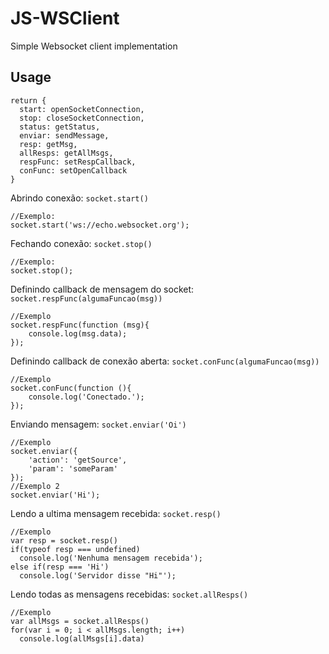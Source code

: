 # JS-WSClient
Simple Websocket client implementation

## Usage

    return {
      start: openSocketConnection,
      stop: closeSocketConnection,
      status: getStatus,
      enviar: sendMessage,
      resp: getMsg,
      allResps: getAllMsgs,
      respFunc: setRespCallback,
      conFunc: setOpenCallback
    }

Abrindo conexão: `socket.start()`

    //Exemplo:
    socket.start('ws://echo.websocket.org');

Fechando conexão: `socket.stop()`

    //Exemplo:
    socket.stop();

Definindo callback de mensagem do socket: `socket.respFunc(algumaFuncao(msg))`

    //Exemplo
    socket.respFunc(function (msg){
        console.log(msg.data);
    });

Definindo callback de conexão aberta: `socket.conFunc(algumaFuncao(msg))`

    //Exemplo
    socket.conFunc(function (){
        console.log('Conectado.');
    });

Enviando mensagem: `socket.enviar('Oi')`

    //Exemplo
    socket.enviar({
        'action': 'getSource',
        'param': 'someParam'
    });
    //Exemplo 2
    socket.enviar('Hi');

Lendo a ultima mensagem recebida: `socket.resp()`

    //Exemplo
    var resp = socket.resp()
    if(typeof resp === undefined)
      console.log('Nenhuma mensagem recebida');
    else if(resp === 'Hi')
      console.log('Servidor disse "Hi"');

Lendo todas as mensagens recebidas: `socket.allResps()`

    //Exemplo
    var allMsgs = socket.allResps()
    for(var i = 0; i < allMsgs.length; i++)
      console.log(allMsgs[i].data)
